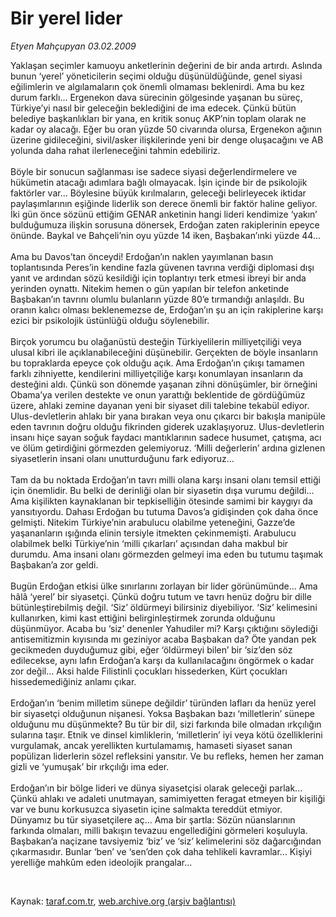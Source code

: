# Bir yerel lider

*Etyen Mahçupyan 03.02.2009*

<div class="taraf_structure_2col_1zq">
<div class="margen_n">



 <p>Yaklaşan seçimler kamuoyu anketlerinin değerini de bir anda artırdı. Aslında bunun ‘yerel’ yöneticilerin seçimi olduğu düşünüldüğünde, genel siyasi eğilimlerin ve algılamaların çok önemli olmaması beklenirdi. Ama bu kez durum farklı... Ergenekon dava sürecinin gölgesinde yaşanan bu süreç, Türkiye’yi nasıl bir geleceğin beklediğini de ima edecek. Çünkü bütün belediye başkanlıkları bir yana, en kritik sonuç AKP’nin toplam olarak ne kadar oy alacağı. Eğer bu oran yüzde 50 civarında olursa, Ergenekon ağının üzerine gidileceğini, sivil/asker ilişkilerinde yeni bir denge oluşacağını ve AB yolunda daha rahat ilerleneceğini tahmin edebiliriz. <br/><br/>Böyle bir sonucun sağlanması ise sadece siyasi değerlendirmelere ve hükümetin atacağı adımlara bağlı olmayacak. İşin içinde bir de psikolojik faktörler var... Böylesine büyük kırılmaların, geleceği belirleyecek iktidar paylaşımlarının eşiğinde liderlik son derece önemli bir faktör haline geliyor. İki gün önce sözünü ettiğim GENAR anketinin hangi lideri kendimize ‘yakın’ bulduğumuza ilişkin sorusuna dönersek, Erdoğan zaten rakiplerinin epeyce önünde. Baykal ve Bahçeli’nin oyu yüzde 14 iken, Başbakan’ınki yüzde 44... <br/><br/>Ama bu Davos’tan önceydi! Erdoğan’ın naklen yayımlanan basın toplantısında Peres’in kendine fazla güvenen tavrına verdiği diplomasi dışı yanıt ve ardından sözü kesildiği için toplantıyı terk etmesi ibreyi bir anda yerinden oynattı. Nitekim hemen o gün yapılan bir telefon anketinde Başbakan’ın tavrını olumlu bulanların yüzde 80’e tırmandığı anlaşıldı. Bu oranın kalıcı olması beklenemezse de, Erdoğan’ın şu an için rakiplerine karşı ezici bir psikolojik üstünlüğü olduğu söylenebilir. <br/><br/>Birçok yorumcu bu olağanüstü desteğin Türkiyelilerin milliyetçiliği veya ulusal kibri ile açıklanabileceğini düşünebilir. Gerçekten de böyle insanların bu topraklarda epeyce çok olduğu açık. Ama Erdoğan’ın çıkışı tamamen farklı zihniyette, kendilerini milliyetçiliğe karşı konumlayan insanların da desteğini aldı. Çünkü son dönemde yaşanan zihni dönüşümler, bir örneğini Obama’ya verilen destekte ve onun yarattığı beklentide de gördüğümüz üzere, ahlaki zemine dayanan yeni bir siyaset dili talebine tekabül ediyor. Ulus-devletlerin ahlakı bir yana bırakan veya onu çıkarcı bir bakışla manipüle eden tavrının doğru olduğu fikrinden giderek uzaklaşıyoruz. Ulus-devletlerin insanı hiçe sayan soğuk faydacı mantıklarının sadece husumet, çatışma, acı ve ölüm getirdiğini görmezden gelemiyoruz. ‘Milli değerlerin’ ardına gizlenen siyasetlerin insani olanı unutturduğunu fark ediyoruz... <br/><br/>Tam da bu noktada Erdoğan’ın tavrı milli olana karşı insani olanı temsil ettiği için önemlidir. Bu belki de derinliği olan bir siyasetin dışa vurumu değildi... Ama kişilikten kaynaklanan bir tepkiselliğin ötesinde samimi bir kaygıyı da yansıtıyordu. Dahası Erdoğan bu tutuma Davos’a gidişinden çok daha önce gelmişti. Nitekim Türkiye’nin arabulucu olabilme yeteneğini, Gazze’de yaşananların ışığında elinin tersiyle itmekten çekinmemişti. Arabulucu olabilmek belki Türkiye’nin ‘milli çıkarları’ açısından daha makbul bir durumdu. Ama insani olanı görmezden gelmeyi ima eden bu tutumu taşımak Başbakan’a zor geldi. <br/><br/>Bugün Erdoğan etkisi ülke sınırlarını zorlayan bir lider görünümünde... Ama hâlâ ‘yerel’ bir siyasetçi. Çünkü doğru tutum ve tavrı henüz doğru bir dille bütünleştirebilmiş değil. ‘Siz’ öldürmeyi bilirsiniz diyebiliyor. ‘Siz’ kelimesini kullanırken, kimi kast ettiğini belirginleştirmek zorunda olduğunu düşünmüyor. Acaba bu ‘siz’ denenler Yahudiler mi? Karşı çıktığını söylediği antisemitizmin kıyısında mı geziniyor acaba Başbakan da? Öte yandan pek gecikmeden duyduğumuz gibi, eğer ‘öldürmeyi bilen’ bir ‘siz’den söz edilecekse, aynı lafın Erdoğan’a karşı da kullanılacağını öngörmek o kadar zor değil... Aksi halde Filistinli çocukları hissederken, Kürt çocukları hissedemediğiniz anlamı çıkar. <br/><br/>Erdoğan’ın ‘benim milletim sünepe değildir’ türünden lafları da henüz yerel bir siyasetçi olduğunun nişanesi. Yoksa Başbakan bazı ‘milletlerin’ sünepe olduğunu mu düşünmekte? Bu tür bir dil, sizi farkında bile olmadan ırkçılığın sularına taşır. Etnik ve dinsel kimliklerin, ‘milletlerin’ iyi veya kötü özelliklerini vurgulamak, ancak yerellikten kurtulamamış, hamaseti siyaset sanan popülizan liderlerin sözel refleksini yansıtır. Ve bu refleks, hemen her zaman gizli ve ‘yumuşak’ bir ırkçılığı ima eder. <br/><br/>Erdoğan’ın bir bölge lideri ve dünya siyasetçisi olarak geleceği parlak... Çünkü ahlakı ve adaleti unutmayan, samimiyetten feragat etmeyen bir kişiliği var ve bunu korkusuzca siyasetin içine salmakta tereddüt etmiyor. Dünyamız bu tür siyasetçilere aç... Ama bir şartla: Sözün nüanslarının farkında olmaları, milli bakışın tevazuu engellediğini görmeleri koşuluyla. Başbakan’a naçizane tavsiyemiz ‘biz’ ve ‘siz’ kelimelerini söz dağarcığından çıkarmasıdır. Bunlar ‘ben’ ve ‘sen’den çok daha tehlikeli kavramlar... Kişiyi yerelliğe mahkûm eden ideolojik prangalar...</p>

<br/>


<div id="taraf_not">
</div>

</div>


</div>

Kaynak: [taraf.com.tr](http://taraf.com.tr:80/makale/3857.htm), [web.archive.org (arşiv bağlantısı)](http://web.archive.org/web/20090227115829/http://taraf.com.tr:80/makale/3857.htm)
